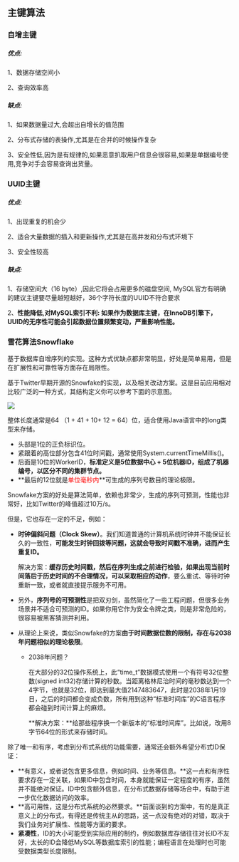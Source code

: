 ## 主键算法

### 自增主键

##### 优点:

1、数据存储空间小

2、查询效率高

##### 缺点:

1、如果数据量过大,会超出自增长的值范围

2、分布式存储的表操作,尤其是在合并的时候操作复杂

3、安全性低,因为是有规律的,如果恶意扒取用户信息会很容易,如果是单据编号使用,竞争对手会容易查询出货量。

### UUID主键

##### 优点:

1、出现重复的机会少

2、适合大量数据的插入和更新操作,尤其是在高并发和分布式环境下

3、安全性较高

##### 缺点:

1、存储空间大（16 byte）,因此它将会占用更多的磁盘空间, MySQL官方有明确的建议主键要尽量越短越好，36个字符长度的UUID不符合要求

2、**性能降低,对MySQL索引不利: 如果作为数据库主键，在InnoDB引擎下，UUID的无序性可能会引起数据位置频繁变动，严重影响性能。**

### 雪花算法Snowflake

基于数据库自增序列的实现。这种方式优缺点都非常明显，好处是简单易用，但是在扩展性和可靠性等方面存在局限性。

基于Twitter早期开源的Snowfake的实现，以及相关改动方案。这是目前应用相对比较广泛的一种方式，其结构定义你可以参考下面的示意图。

![](D:\Work\TyporaNotes\note\微服务\分布式\pict\1-1.jpg)

整体长度通常是64 （1 + 41 + 10+ 12 = 64）位，适合使用Java语言中的long类型来存储。

* 头部是1位的正负标识位。
* 紧跟着的高位部分包含41位时间戳，通常使用System.currentTimeMillis()。
* 后面是10位的WorkerID，**标准定义是5位数据中心 + 5位机器ID，组成了机器编号，以区分不同的集群节点。**
* **最后的12位就是<font color=red>单位毫秒内</font>**可生成的序列号数目的理论极限。

Snowfake方案的好处是算法简单，依赖也非常少，生成的序列可预测，性能也非常好，比如Twitter的峰值超过10万/s。

但是，它也存在一定的不足，例如：

* **时钟偏斜问题（Clock Skew）**。我们知道普通的计算机系统时钟并不能保证长久的一致性，**可能发生时钟回拨等问题，这就会导致时间戳不准确，进而产生重复ID。**

  解决方案：**缓存历史时间戳，然后在序列生成之前进行检验，如果出现当前时间落后于历史时间的不合理情况，可以采取相应的动作**，要么重试、等待时钟重新一致，或者就直接提示服务不可用。

* 另外，**序列号的可预测性**是把双刃剑，虽然简化了一些工程问题，但很多业务场景并不适合可预测的ID。如果你用它作为安全令牌之类，则是非常危险的，很容易被黑客猜测并利用。

* 从理论上来说，类似Snowfake的方案**由于时间数据位数的限制，存在与2038年问题相似的理论极限**。

  * 2038年问题？

    在大部分的32位操作系统上，此“time_t”数据模式使用一个有符号32位整数(signed int32)存储计算的秒数。当距离格林尼治时间的毫秒数达到一个4字节，也就是32位，即达到最大值2147483647，此时是2038年1月19日，之后的时间都会变成负数，所有用到这种“标准时间库”的C语言程序都会碰到时间计算上的麻烦。

    **解决方案：**给那些程序换一个新版本的“标准时间库”。比如说，改用8字节64位的形式来存储时间。

除了唯一和有序，考虑到分布式系统的功能需要，通常还会额外希望分布式ID保证：

* **有意义，或者说包含更多信息，例如时间、业务等信息。**这一点和有序性要求存在一定关联，如果ID中包含时间，本身就能保证一定程度的有序，虽然并不能绝对保证。ID中包含额外信息，在分布式数据存储等场合中，有助于进一步优化数据访问的效率。
* **高可用性，这是分布式系统的必然要求。**前面谈到的方案中，有的是真正意义上的分布式，有得还是传统主从的思路，这一点没有绝对的对错，取决于我们业务对扩展性、性能等方面的要求。
* **紧凑性**，ID的大小可能受到实际应用的制约，例如数据库存储往往对长ID不友好，太长的ID会降低MySQL等数据库索引的性能；编程语言在处理时也可能受数据类型长度限制。